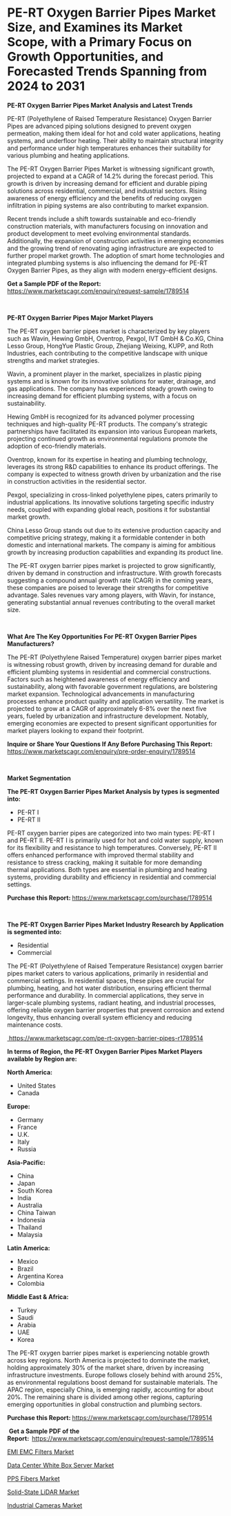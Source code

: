 <p><h1>PE-RT Oxygen Barrier Pipes Market Size, and Examines its Market Scope, with a Primary Focus on Growth Opportunities, and Forecasted Trends Spanning from 2024 to 2031</h1></p><p><strong>PE-RT Oxygen Barrier Pipes Market Analysis and Latest Trends</strong></p>
<p><p>PE-RT (Polyethylene of Raised Temperature Resistance) Oxygen Barrier Pipes are advanced piping solutions designed to prevent oxygen permeation, making them ideal for hot and cold water applications, heating systems, and underfloor heating. Their ability to maintain structural integrity and performance under high temperatures enhances their suitability for various plumbing and heating applications.</p><p>The PE-RT Oxygen Barrier Pipes Market is witnessing significant growth, projected to expand at a CAGR of 14.2% during the forecast period. This growth is driven by increasing demand for efficient and durable piping solutions across residential, commercial, and industrial sectors. Rising awareness of energy efficiency and the benefits of reducing oxygen infiltration in piping systems are also contributing to market expansion.</p><p>Recent trends include a shift towards sustainable and eco-friendly construction materials, with manufacturers focusing on innovation and product development to meet evolving environmental standards. Additionally, the expansion of construction activities in emerging economies and the growing trend of renovating aging infrastructure are expected to further propel market growth. The adoption of smart home technologies and integrated plumbing systems is also influencing the demand for PE-RT Oxygen Barrier Pipes, as they align with modern energy-efficient designs.</p></p>
<p><strong>Get a Sample PDF of the Report:&nbsp;</strong> <a href="https://www.marketscagr.com/enquiry/request-sample/1789514?utm_campaign=1186&utm_medium=2&utm_source=Github&utm_content=ia&utm_term=13102024&utm_id=pe-rt-oxygen-barrier-pipes">https://www.marketscagr.com/enquiry/request-sample/1789514</a></p>
<p>&nbsp;</p>
<p><strong>PE-RT Oxygen Barrier Pipes Major Market Players</strong></p>
<p><p>The PE-RT oxygen barrier pipes market is characterized by key players such as Wavin, Hewing GmbH, Oventrop, Pexgol, IVT GmbH & Co.KG, China Lesso Group, HongYue Plastic Group, Zhejiang Weixing, KUPP, and Roth Industries, each contributing to the competitive landscape with unique strengths and market strategies.</p><p>Wavin, a prominent player in the market, specializes in plastic piping systems and is known for its innovative solutions for water, drainage, and gas applications. The company has experienced steady growth owing to increasing demand for efficient plumbing systems, with a focus on sustainability. </p><p>Hewing GmbH is recognized for its advanced polymer processing techniques and high-quality PE-RT products. The company's strategic partnerships have facilitated its expansion into various European markets, projecting continued growth as environmental regulations promote the adoption of eco-friendly materials.</p><p>Oventrop, known for its expertise in heating and plumbing technology, leverages its strong R&D capabilities to enhance its product offerings. The company is expected to witness growth driven by urbanization and the rise in construction activities in the residential sector.</p><p>Pexgol, specializing in cross-linked polyethylene pipes, caters primarily to industrial applications. Its innovative solutions targeting specific industry needs, coupled with expanding global reach, positions it for substantial market growth.</p><p>China Lesso Group stands out due to its extensive production capacity and competitive pricing strategy, making it a formidable contender in both domestic and international markets. The company is aiming for ambitious growth by increasing production capabilities and expanding its product line.</p><p>The PE-RT oxygen barrier pipes market is projected to grow significantly, driven by demand in construction and infrastructure. With growth forecasts suggesting a compound annual growth rate (CAGR) in the coming years, these companies are poised to leverage their strengths for competitive advantage. Sales revenues vary among players, with Wavin, for instance, generating substantial annual revenues contributing to the overall market size.</p></p>
<p>&nbsp;</p>
<p><strong>What Are The Key Opportunities For PE-RT Oxygen Barrier Pipes Manufacturers?</strong></p>
<p><p>The PE-RT (Polyethylene Raised Temperature) oxygen barrier pipes market is witnessing robust growth, driven by increasing demand for durable and efficient plumbing systems in residential and commercial constructions. Factors such as heightened awareness of energy efficiency and sustainability, along with favorable government regulations, are bolstering market expansion. Technological advancements in manufacturing processes enhance product quality and application versatility. The market is projected to grow at a CAGR of approximately 6-8% over the next five years, fueled by urbanization and infrastructure development. Notably, emerging economies are expected to present significant opportunities for market players looking to expand their footprint.</p></p>
<p><strong>Inquire or Share Your Questions If Any Before Purchasing This Report:</strong> <a href="https://www.marketscagr.com/enquiry/pre-order-enquiry/1789514?utm_campaign=1186&utm_medium=2&utm_source=Github&utm_content=ia&utm_term=13102024&utm_id=pe-rt-oxygen-barrier-pipes">https://www.marketscagr.com/enquiry/pre-order-enquiry/1789514</a></p>
<p>&nbsp;</p>
<p><strong>Market Segmentation</strong></p>
<p><strong>The PE-RT Oxygen Barrier Pipes Market Analysis by types is segmented into:</strong></p>
<p><ul><li>PE-RT Ⅰ</li><li>PE-RT Ⅱ</li></ul></p>
<p><p>PE-RT oxygen barrier pipes are categorized into two main types: PE-RT I and PE-RT II. PE-RT I is primarily used for hot and cold water supply, known for its flexibility and resistance to high temperatures. Conversely, PE-RT II offers enhanced performance with improved thermal stability and resistance to stress cracking, making it suitable for more demanding thermal applications. Both types are essential in plumbing and heating systems, providing durability and efficiency in residential and commercial settings.</p></p>
<p><strong>Purchase this Report:&nbsp;</strong><a href="https://www.marketscagr.com/purchase/1789514?utm_campaign=1186&utm_medium=2&utm_source=Github&utm_content=ia&utm_term=13102024&utm_id=pe-rt-oxygen-barrier-pipes">https://www.marketscagr.com/purchase/1789514</a></p>
<p>&nbsp;</p>
<p><strong>The PE-RT Oxygen Barrier Pipes Market Industry Research by Application is segmented into:</strong></p>
<p><ul><li>Residential</li><li>Commercial</li></ul></p>
<p><p>The PE-RT (Polyethylene of Raised Temperature Resistance) oxygen barrier pipes market caters to various applications, primarily in residential and commercial settings. In residential spaces, these pipes are crucial for plumbing, heating, and hot water distribution, ensuring efficient thermal performance and durability. In commercial applications, they serve in larger-scale plumbing systems, radiant heating, and industrial processes, offering reliable oxygen barrier properties that prevent corrosion and extend longevity, thus enhancing overall system efficiency and reducing maintenance costs.</p></p>
<p><a href="https://www.marketscagr.com/pe-rt-oxygen-barrier-pipes-r1789514?utm_campaign=1186&utm_medium=2&utm_source=Github&utm_content=ia&utm_term=13102024&utm_id=pe-rt-oxygen-barrier-pipes">&nbsp;https://www.marketscagr.com/pe-rt-oxygen-barrier-pipes-r1789514</a></p>
<p><strong>In terms of Region, the PE-RT Oxygen Barrier Pipes Market Players available by Region are:</strong></p>
<p>
    <p> <strong> North America: </strong>
        <ul>
            <li>United States</li>
            <li>Canada</li>
        </ul>
        </p> 
    <p> <strong> Europe: </strong>
        <ul>
            <li>Germany</li>
            <li>France</li>
            <li>U.K.</li>
            <li>Italy</li>
            <li>Russia</li>
        </ul>
        </p> 
    <p> <strong> Asia-Pacific: </strong>
        <ul>
            <li>China</li>
            <li>Japan</li>
            <li>South Korea</li>
            <li>India</li>
            <li>Australia</li>
            <li>China Taiwan</li>
            <li>Indonesia</li>
            <li>Thailand</li>
            <li>Malaysia</li>
        </ul>
        </p> 
    <p> <strong> Latin America: </strong>
        <ul>
            <li>Mexico</li>
            <li>Brazil</li>
            <li>Argentina Korea</li>
            <li>Colombia</li>
        </ul>
        </p> 
    <p> <strong> Middle East & Africa: </strong>
        <ul>
            <li>Turkey</li>
            <li>Saudi</li>
            <li>Arabia</li>
            <li>UAE</li>
            <li>Korea</li>
        </ul>
    </p>
    </p>
<p><p>The PE-RT oxygen barrier pipes market is experiencing notable growth across key regions. North America is projected to dominate the market, holding approximately 30% of the market share, driven by increasing infrastructure investments. Europe follows closely behind with around 25%, as environmental regulations boost demand for sustainable materials. The APAC region, especially China, is emerging rapidly, accounting for about 20%. The remaining share is divided among other regions, capturing emerging opportunities in global construction and plumbing sectors.</p></p>
<p><strong>Purchase this Report: </strong><a href="https://www.marketscagr.com/purchase/1789514?utm_campaign=1186&utm_medium=2&utm_source=Github&utm_content=ia&utm_term=13102024&utm_id=pe-rt-oxygen-barrier-pipes">https://www.marketscagr.com/purchase/1789514</a></p>
<p>&nbsp;<strong>Get a Sample PDF of the Report:&nbsp;&nbsp;</strong><a href="https://www.marketscagr.com/enquiry/request-sample/1789514?utm_campaign=1186&utm_medium=2&utm_source=Github&utm_content=ia&utm_term=13102024&utm_id=pe-rt-oxygen-barrier-pipes">https://www.marketscagr.com/enquiry/request-sample/1789514</a></p>
<p><strong></strong></p>
<p><p><a href="https://www.linkedin.com/pulse/driving-factors-behind-emi-emc-filters-market-trends-applications-ftsyf?utm_campaign=1186&utm_medium=2&utm_source=Github&utm_content=ia&utm_term=13102024&utm_id=pe-rt-oxygen-barrier-pipes">EMI EMC Filters Market</a></p><p><a href="https://www.linkedin.com/pulse/data-center-white-box-server-market-size-share-analysis-growth-h6uif?utm_campaign=1186&utm_medium=2&utm_source=Github&utm_content=ia&utm_term=13102024&utm_id=pe-rt-oxygen-barrier-pipes">Data Center White Box Server Market</a></p><p><a href="https://github.com/AKSHATREPORTPRIME/Market-Research-Report-List-6/blob/main/pps-fibers-market.md?utm_campaign=1186&utm_medium=2&utm_source=Github&utm_content=ia&utm_term=13102024&utm_id=pe-rt-oxygen-barrier-pipes">PPS Fibers Market</a></p><p><a href="https://issuu.com/reportprime-2/docs/solid-state-lidar-market-size-2030._d3f173ce06d865?utm_campaign=1186&utm_medium=2&utm_source=Github&utm_content=ia&utm_term=13102024&utm_id=pe-rt-oxygen-barrier-pipes">Solid-State LiDAR Market</a></p><p><a href="https://issuu.com/reportprime-2/docs/industrial-cameras-market-size-2030_dd4305ce4f725c?utm_campaign=1186&utm_medium=2&utm_source=Github&utm_content=ia&utm_term=13102024&utm_id=pe-rt-oxygen-barrier-pipes">Industrial Cameras Market</a></p></p>